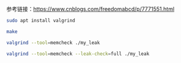 参考链接：https://www.cnblogs.com/freedomabcd/p/7771551.html

```bash
sudo apt install valgrind

make

valgrind --tool=memcheck ./my_leak

valgrind --tool=memcheck --leak-check=full ./my_leak
```
